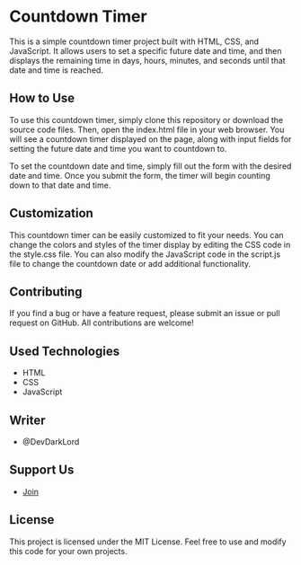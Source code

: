 # Countdown Timer
This is a simple countdown timer project built with HTML, CSS, and JavaScript. It allows users to set a specific future date and time, and then displays the remaining time in days, hours, minutes, and seconds until that date and time is reached.

## How to Use
To use this countdown timer, simply clone this repository or download the source code files. Then, open the index.html file in your web browser. You will see a countdown timer displayed on the page, along with input fields for setting the future date and time you want to countdown to.

To set the countdown date and time, simply fill out the form with the desired date and time. Once you submit the form, the timer will begin counting down to that date and time.

## Customization
This countdown timer can be easily customized to fit your needs. You can change the colors and styles of the timer display by editing the CSS code in the style.css file. You can also modify the JavaScript code in the script.js file to change the countdown date or add additional functionality.

## Contributing
If you find a bug or have a feature request, please submit an issue or pull request on GitHub. All contributions are welcome!

## Used Technologies
* HTML
* CSS
* JavaScript

## Writer
* @DevDarkLord

## Support Us 
* [Join](https://discord.gg/GPaWyDMMar)

## License
This project is licensed under the MIT License. Feel free to use and modify this code for your own projects.
